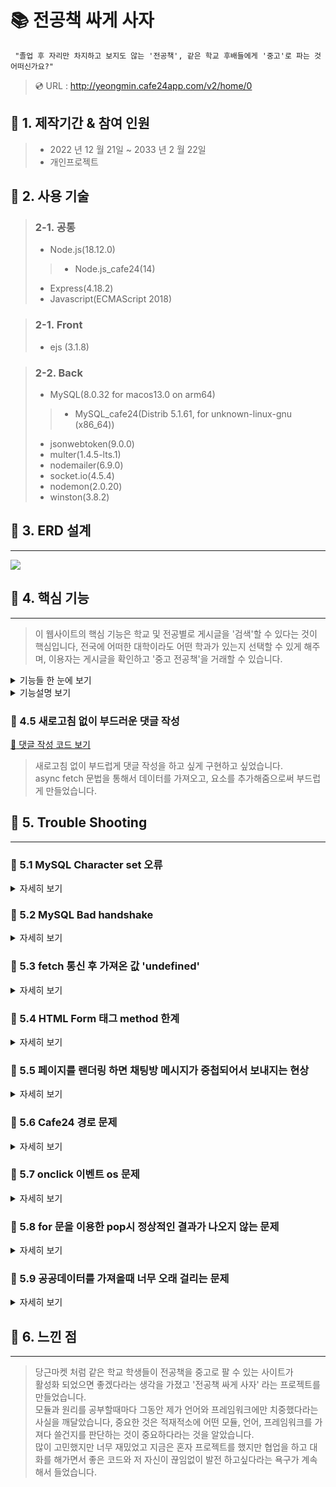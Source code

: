  # :books: 전공책 싸게 사자 

     "졸업 후 자리만 차지하고 보지도 않는 '전공책', 같은 학교 후배들에게 '중고'로 파는 것 어떠신가요?"

> :cd: URL : http://yeongmin.cafe24app.com/v2/home/0
 
## :bookmark: 1. 제작기간 & 참여 인원
>- 2022 년 12 월 21일 ~ 2033 년 2 월 22일
>- 개인프로젝트

## :bookmark: 2. 사용 기술

>### 2-1. 공통
>- Node.js(18.12.0)
>>- Node.js_cafe24(14)
>- Express(4.18.2)
>- Javascript(ECMAScript 2018)

>### 2-1. Front
>- ejs (3.1.8)

>### 2-2. Back
>- MySQL(8.0.32 for macos13.0 on arm64)
>>- MySQL_cafe24(Distrib 5.1.61, for unknown-linux-gnu (x86_64))
>- jsonwebtoken(9.0.0)
>- multer(1.4.5-lts.1)
>- nodemailer(6.9.0)
>- socket.io(4.5.4)
>- nodemon(2.0.20)
>- winston(3.8.2)

## :bookmark: 3. ERD 설계
---
<img src="https://user-images.githubusercontent.com/73753121/220611258-4cc63f5d-ee76-4306-89d5-07123fc17f0c.png">

## :bookmark: 4. 핵심 기능
---

> 이 웹사이트의 핵심 기능은 학교 및 전공별로 게시글을 '검색'할 수 있다는 것이 핵심입니다,   전국에  어떠한 대학이라도 어떤 학과가 있는지 선택할 수 있게 해주며,
이용자는 게시글을 확인하고 '중고 전공책'을 거래할 수 있습니다.
<details>
<summary>기능들 한 눈에 보기</summary>

> :pushpin: 검색
>>- 공공데이터(한국대학교육협의회_대학알리미 대학별 학과정보) 활용

> :pushpin: 회원가입
>>- 이메일 인증
>>- 닉네임 중복 확인

> :pushpin: 로그인
>>- 토큰 발급
>>- 단방향 암호화

> :pushpin: 게시물
>>- 작성
>>- 수정
>>- 삭제
>>- 상태
>>>1. 판매
>>>2. 예약중
>>>3. 판매완료

> :pushpin: 마이페이지
>>- 프로필 수정
>>- 소개글 수정

> :pushpin: 댓글
>>- 작성
>>- 삭제

</details>

<details>
<summary>기능설명 보기</summary>

### :pushpin: 4.1 전체 흐름
<img src="https://user-images.githubusercontent.com/73753121/220662399-039f30e4-dbe6-409e-88aa-f43a41a6e2dd.png">

### :pushpin: 4.2 학과 정보 요청 
[:flashlight: 처리함수 코드확인](https://github.com/yeongmin7870/board/blob/49a91f5223f271b3e5e49c82aad1ebc63725d7a8/myapp/controller/UniversityController.js#L5)
[:flashlight: 공공데이터 요청 함수 코드확인](https://github.com/yeongmin7870/board/blob/97b3ccc933757612476406029a3afc708c4d6401/myapp/models/university.js#L4)

> 공공데이터 api를 요청할때 async, await 문법을 사용해서 동기처리 방식을 사용했습니다.
> 유저가 대학명을 입력하고 '학과'를 요청할때, 서버는 공공데이터 사이트 api를 요청합니다.
> 먼저 현재 총 데이터 수를 가져오고 (총데이터수/7300) 값을 올림한 값으로
> 즉, 총페이지수 만큼 api를 요청합니다,
> 그리고 가져온 데이터를 전처리 하면서 배열에 모두 담아 응답합니다.

### :pushpin: 4.3 이메일 인증 요청

[:flashlight: 이메일 인증 함수 코드확인](https://github.com/yeongmin7870/board/blob/97b3ccc933757612476406029a3afc708c4d6401/myapp/controller/UserController.js#L124)
[:flashlight: SMTP 서버에 요청 코드확인](https://github.com/yeongmin7870/board/blob/97b3ccc933757612476406029a3afc708c4d6401/myapp/modules/mail.js#L6)

> 이메일을 요청받으면 승인코드 랜덤 6자리를 만들고
> Gmail SMTP 전송 수단을 이용해서 이용자에게 메일을 전송합니다.

### :pushpin: 4.4 유저 비밀번호 저장방식

[:flashlight: 암호화를 사용한 회원가입 함수 코드확인](https://github.com/yeongmin7870/board/blob/97b3ccc933757612476406029a3afc708c4d6401/myapp/controller/UserController.js#L87)
[:flashlight: 암호화 방식 코드확인](https://github.com/yeongmin7870/board/blob/97b3ccc933757612476406029a3afc708c4d6401/myapp/modules/crypto.js#L16)

> 기존 비밀번호 문자열에 새로운 문자열을 붙여서
> sha512 알고리즘으로, 9921번 리터럴하고 64길이를 만들어서
> 데이터베이스에 저장했습니다.

### :pushpin: 4.4 이미지 업로드 기능

[:flashlight: multer 코드 보기](https://github.com/yeongmin7870/board/blob/d0546a73ea2c7081dafdb26c028d823448c76af0/myapp/middlewares/multer.js#L4)

> 서버에 이미지를 업로드할 때 multer 모듈을
> 사용했습니다.

</details>

### :pushpin: 4.5 새로고침 없이 부드러운 댓글 작성

[:flashlight: 댓글 작성 코드 보기](https://github.com/yeongmin7870/board/blob/89e43d5b5b0d5decb126d1c612006e2adb741fa9/myapp/public/javascripts/board.js#L39)

> 새로고침 없이 부드럽게 댓글 작성을 하고 싶게 구현하고 싶었습니다.<br>
> async fetch 문법을 통해서 데이터를 가져오고,
> 요소를 추가해줌으로써 부드럽게 만들었습니다.

</details>

## :bookmark: 5. Trouble Shooting
---

### :pushpin: 5.1 MySQL Character set 오류

<details>
    <summary>자세히 보기</summary>

    ERROR 3780 (HY000): Referencing column 'chat_room_user_id' and referenced column 'user_id' in foreign key constraint 'chat_room_ibfk_1' are incompatible.

> 채팅 방 유저 아이디를 유저아이디와 제약을 걸어 foreign key를 설정하려고 했는데 이러한 에러가 발생했습니다.<br>
> 처음에는 서로 타입이 맞지 않는지 확인하였지만 동일 에러 발생,
>  https://stackoverflow.com/questions/21526055/mysql-cannot-create-foreign-key-constraint 사이트에서<br>
> character set이 서로 맞지 않으면 오류가 날 수 있다는 것을 발견했고<br>
> 과거 user 테이블을 만들때 character set을 utf8로 설정했던 것이 기억 났고
> chat_room_user_id 를 uf8 로 설정했더니 해결되었습니다.
</details>

### :pushpin: 5.2 MySQL Bad handshake

<details>
    <summary>자세히 보기</summary>

    ERROR 1043 (08S01): Bad handshake

> local에 있던 DB sql 파일을 cafe24 DB에 import 하려고 했는데 저런 에러가 났습니다.<br>
> 확인해보니 로컬, cafe24 DB가 서로 버전이 달라서, db 접속 자체가 안됐습니다.<br>
> 맥 mysql 버전을 낮추기에는 cafe24 버전이 너무 구버전이라 이후에 다른 개발할때 다시
> 버전을 올려야 돼서 번거로웠고, putty를 설치해서 접속을 시도 했습니다.

    Unknown character set: ‘uft8mb3’

> 접속은 되었지만 sql 파일을 import 할때 저런에러가 나왔고 찾아보니
> mysql5 버전에서는 uft8mb3 가 없었습니다.<br>
> 그래서 utf8 로 변경하고 다시 import 시켰더니 정상적으로 작동했습니다.

</details>

### :pushpin: 5.3 fetch 통신 후 가져온 값 'undefined'

<details>
    <summary>자세히 보기</summary>

[:flashlight: json 파싱 코드 보기](https://github.com/yeongmin7870/board/blob/d0546a73ea2c7081dafdb26c028d823448c76af0/myapp/public/javascripts/fetch.js#L20)

    1 fetch('http://example.com/movies.json')
    2 .then((response) => response.json())
    3 .then((data) => console.log(data));

> 2번째 코드만 적고 HTTP 응답 전체를 나타내는 객체만 받으면서, 인증코드를 추출하려고 해 
> undefined가 나왔습니다.<br>
> JSON 본문 내용을 추출하기 위해서는 응답 본문을 json()으로 파싱해야 했습니다.

</details>

### :pushpin: 5.4 HTML Form 태그 method 한계

<details>
    <summary>자세히 보기</summary>

[:flashlight: method-override 활용 코드 보기](https://github.com/yeongmin7870/board/blob/d0546a73ea2c7081dafdb26c028d823448c76af0/myapp/public/javascripts/board.js#L52)

    npm install method-override

> 저는 서버를 REST API 로 설계를 했습니다.<br>
> 이때, get 이지만 body로 값을 보내줘야 할때가 있는데,
> HTML Form 태그는 body 값을 보내줄때는 post로 해야 했습니다.<br>
> 또한 delete 와 put은 지원하지 않기때문에, 이를 해결할 모듈을 찾기
> 시작했고 method-override를 이용해 해결했습니다.

</details>


### :pushpin: 5.5 페이지를 랜더링 하면 채팅방 메시지가 중첩되어서 보내지는 현상
<details>
    <summary>자세히 보기</summary>

[:flashlight: 중첩 메시지 해결 코드 보기](https://github.com/yeongmin7870/board/blob/d0546a73ea2c7081dafdb26c028d823448c76af0/myapp/web.js#L41)

> 채팅메시지를 보내고 나갔다가 다시 들어오거나, 새로고침하고 보내면 메시지가 
> 중첩되면서 보내지는 문제가 있었습니다.<br>
> 처음에는 채팅방을 떠날때 소켓 연결 끊기를 해주지 않은게 원인일 거라고 생각했습니다,
> 그래서 서버쪽에

    socket.on('disconnect', () => {});

>클라이언트

    socket.emit('disconnect');

>을 호출했는데 

    socket.js:199 Uncaught Error: "disconnect" is a reserved event name
    at Socket.emit (socket.js:199:19)
    at exitRoom (chatting?room=room1:142:20)
    at HTMLButtonElement.onclick (chatting?room=room1:50:42)

> 이런 문제가 발생했고 socket.io 문서를 찾아보니 disconnect 는 소켓 통신이 끊어지기만
> 해도 disconnect 이벤트가 발생한다고 알게되었습니다.<br>
> 그러나 이 에러를 고쳐도 원래 문제였던 채팅 충첩 보내짐은 해결되지 못했습니다.<br>
> 소켓통신을 다시 공부해보니 소켓은 서버와 클라이언트 간에 양방향 통신인데,
> 저는 채팅방 랜더링해주는 URI 안에다가 소켓 통신 코드를 집어넣고 있었습니다.<br>
> 그러니 당연히 채팅방을 랜더링할때마다 서버에 소켓 응답 대기 또한 늘어나고 있던 것이였습니다.<br>
> 코드를 서버 web.js(index.js) 파일에다가 넣고, 처음 서버가 시작될때,
> 소켓통신을 최초 한번만 시키게 했더니 문제가 해결되었습니다.<br>

</details>

### :pushpin: 5.6 Cafe24 경로 문제

<details>
    <summary>자세히 보기</summary>

[:flashlight: 경로 해결 코드 보기](https://github.com/yeongmin7870/board/blob/d0546a73ea2c7081dafdb26c028d823448c76af0/myapp/middlewares/multer.js#L17)

> 로컬 서버에서는 상대경로를 썼다가 cafe24로 넘어오면서  
> '이미지 업로드' 경로 문제가 생기기 시작했습니다.<br>
> 그래서 path 모듈중에 join() 메소드를 사용했고,
> 같은 폴더에 있을때는 쉽지만 상위 폴더에서 다른 폴더로
> 가야할때는 __dirname 변수를 쓰지 못하고 결국엔 
> 경로 로그를 찍어봐야 했습니다.<br>
> 더 좋은 방법이 없을까 고민하다가 같은 모듈에 resovle()
> 라는 메소드도 있었고 상대경로도 사용할 수 있다는 것을 알고
> 이를 적용하고 해결했습니다.
</details>

### :pushpin: 5.7 onclick 이벤트 os 문제

<details>
    <summary>자세히 보기</summary>

[:flashlight: os 문제 해결 코드 보기](https://github.com/yeongmin7870/board/blob/d0546a73ea2c7081dafdb26c028d823448c76af0/myapp/public/javascripts/writeboard.js#L116)

>윈도우는 학과 select 에서 option 클릭이 되지 않지만 
>맥이나 핸드폰은 클릭이 되는 호환성 문제가 있었습니다.<br>
>처음 오류를 접했을때, 크롬이나 서버에서 어떠한 오류도 뜨지 않고 
>구글링을 해봐도 전혀 나오지 않아 당황했습니다.<br>
>디버깅을 해본 결과 서버 문제는 아니었고 자바스크립트 os호환 문제 같았습니다.<br> 
>html , css를 바꿔봐도 전혀 문제가 없었고 js 알고리즘이 잘못된건가 싶어서,
>원래는 innerhtml 이였지만 appenchild() 문법으로 바꿔도 보았지만 해결되지 못했습니다.<br>
>문득 그저 저의 생각일 뿐이지만, option태그 자체가 클릭인데 내가 select 태그에다가 클릭이벤트를 달면,
>두 태그의 클릭 이벤트가 충돌이 되는게 아닐까라는 생각이 들었습니다.<br> 
>그래서 select 태그에다가 클릭 이벤트 대신에 mousedown() 이벤트로 바꿔줬더니 window 에서도 정상적으로 작동했습니다.
</details>

### :pushpin: 5.8 for 문을 이용한 pop시 정상적인 결과가 나오지 않는 문제
<details>
    <summary>자세히 보기</summary>

[:flashlight: pop 해결 코드 보기](https://github.com/yeongmin7870/board/blob/d0546a73ea2c7081dafdb26c028d823448c76af0/myapp/public/javascripts/writeboard.js#L64)

    let ex = []
    for(let i=0; i < ex.length; i++) ex.pop();

>정상적으로는 배열안에 값들이 모두 없어져야 하는데 값들이 남아있는 문제가 생겨 고민하다가,
> pop 할때 당연히 해당 배열의 길이가 줄어들 것이고
> 그 배열의 길이로 for문을 돌렸으니 정상적인 결과가 나오지 못했다는 것을 깨달았습니다.<br>
> 다른 변수에 해당 배열을 복제 해주고, 새로운 변수에 길이를 활용해서 해결했습니다.

</details>

### :pushpin: 5.9 공공데이터를 가져올때 너무 오래 걸리는 문제
<details>
    <summary>자세히 보기</summary>

[:flashlight: 오래걸리는 문제 해결 코드 보기](https://github.com/yeongmin7870/board/blob/d0546a73ea2c7081dafdb26c028d823448c76af0/myapp/controller/UniversityController.js#L2)

>공공데이터 api 구조가 페이지, 페이지당 데이터수 값을 url 쿼리로 받고있었고,
>데이터를 나눠서 받아서 배열에 저장해준다음에 보내주는 식인 방식을 선택했습니다.<br>
>그러나 확실히 나눠서 받아오니까 저의 서버처리가 너무 느렸습니다.<br>
>데이터베이스를 썼으면 나눠서 받는 api 보다는 빨라서 좋았겠지만,
>만약 공공데이터 홈페이지에서 데이터들을 업데이트 해준다면,
>디비에도 일일이 값을 업데이트 해야하는 번거로움이 있었습니다.<br>
>그래서, 데이터베이스를 쓰지않고 받아오는 시간을 최대한 단축시켜보고 싶었습니다.<br>
>그래서 기존에는 4000개씩 나눠서 받던 것을,
>7300개 씩으로 늘렸습니다.<br>
>하필 7300 개인 이유는,
>대략 7300 이후 부터는 공공 api 에서 데이터를 못 받아오게 막아놓았습니다.<br>
>확실히 3300 개씩 데이터를 한번에 더 받아오면서 배열에 저장하니까
아주 조금 빨라졌습니다.<br>

>또한, res.send(university_array) 로 보내줬던 변수를 
>지역변수가 아닌 전역변수로 만들고,
>이전에 저장해뒀던 값이 있다면 바로 보내주는 식으로 만드니까,
>서버에서는 최초 한 번만 공공데이터와 통신하면되고 이후로는,
>공공데이터 통신없이 바로 데이터를 보내주면되니, 느렸던 문제가 해결되었습니다.

</details>

## :bookmark: 6. 느낀 점
---
> 당근마켓 처럼 같은 학교 학생들이 전공책을 중고로 팔 수 있는 사이트가<br>
> 활성화 되었으면 좋겠다라는 생각을 가졌고 '전공책 싸게 사자' 라는 프로젝트를 만들었습니다.<br>
> 모듈과 원리를 공부할때마다 그동안 제가 언어와 프레임워크에만 치중했다라는 사실을 깨달았습니다, 중요한 것은 적재적소에 어떤 모듈, 언어, 프레임워크를 가져다 쓸건지를 판단하는 것이 중요하다라는 것을 알았습니다. <br>
> 많이 고민했지만 너무 재밌었고 지금은 혼자 프로젝트를 했지만 협업을 하고 대화를 해가면서 좋은 코드와 저 자신이 끊임없이 발전 하고싶다라는 욕구가 계속해서 들었습니다.<br>



